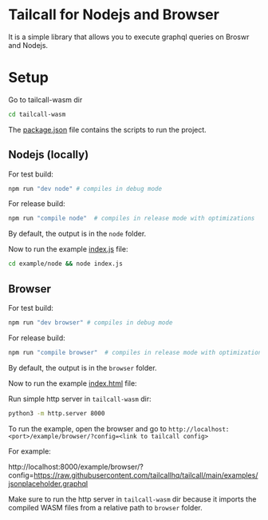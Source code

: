 # Tailcall for Nodejs and Browser

It is a simple library that allows you to execute graphql queries on Broswr and Nodejs.

# Setup

Go to tailcall-wasm dir

```bash
cd tailcall-wasm
```

The [package.json](package.json) file contains the scripts to run the project.

## Nodejs (locally)

For test build:

```bash
npm run "dev node" # compiles in debug mode
```

For release build:

```bash
npm run "compile node"  # compiles in release mode with optimizations
```

By default, the output is in the `node` folder.

Now to run the example [index.js](example/node/index.js) file:

```bash
cd example/node && node index.js
```

## Browser

For test build:

```bash
npm run "dev browser" # compiles in debug mode
```

For release build:

```bash
npm run "compile browser"  # compiles in release mode with optimizations
```

By default, the output is in the `browser` folder.

Now to run the example [index.html](example/browser/index.html) file:

Run simple http server in `tailcall-wasm` dir:

```bash
python3 -m http.server 8000
```

To run the example, open the browser and go to `http://localhost:<port>/example/browser/?config=<link to tailcall config>`

For example:

http://localhost:8000/example/browser/?config=https://raw.githubusercontent.com/tailcallhq/tailcall/main/examples/jsonplaceholder.graphql

Make sure to run the http server in `tailcall-wasm` dir because it imports the compiled WASM files from a relative path to `browser` folder.
